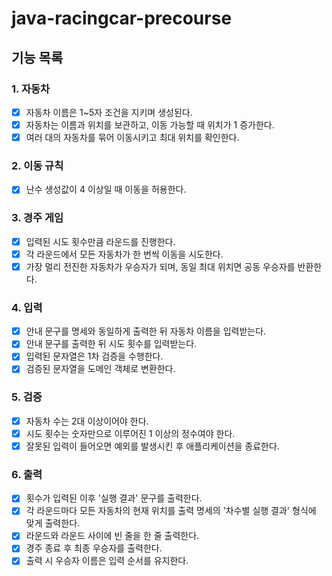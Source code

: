 # java-racingcar-precourse

## 기능 목록

### 1. 자동차
- [x] 자동차 이름은 1~5자 조건을 지키며 생성된다.
- [x] 자동차는 이름과 위치를 보관하고, 이동 가능할 때 위치가 1 증가한다.
- [x] 여러 대의 자동차를 묶어 이동시키고 최대 위치를 확인한다.

### 2. 이동 규칙
- [x] 난수 생성값이 4 이상일 때 이동을 허용한다.

### 3. 경주 게임
- [x] 입력된 시도 횟수만큼 라운드를 진행한다.
- [x] 각 라운드에서 모든 자동차가 한 번씩 이동을 시도한다.
- [x] 가장 멀리 전진한 자동차가 우승자가 되며, 동일 최대 위치면 공동 우승자를 반환한다.

### 4. 입력
- [x] 안내 문구를 명세와 동일하게 출력한 뒤 자동차 이름을 입력받는다.
- [x] 안내 문구를 출력한 뒤 시도 횟수를 입력받는다.
- [x] 입력된 문자열은 1차 검증을 수행한다.
- [x] 검증된 문자열을 도메인 객체로 변환한다.

### 5. 검증
- [x] 자동차 수는 2대 이상이어야 한다.
- [x] 시도 횟수는 숫자만으로 이루어진 1 이상의 정수여야 한다.
- [x] 잘못된 입력이 들어오면 예외를 발생시킨 후 애플리케이션을 종료한다.

### 6. 출력
- [x] 횟수가 입력된 이후 '실행 결과' 문구를 출력한다.
- [x] 각 라운드마다 모든 자동차의 현재 위치를 출력 명세의 '차수별 실행 결과' 형식에 맞게 출력한다.
- [x] 라운드와 라운드 사이에 빈 줄을 한 줄 출력한다.
- [x] 경주 종료 후 최종 우승자를 출력한다.
- [x] 출력 시 우승자 이름은 입력 순서를 유지한다.
